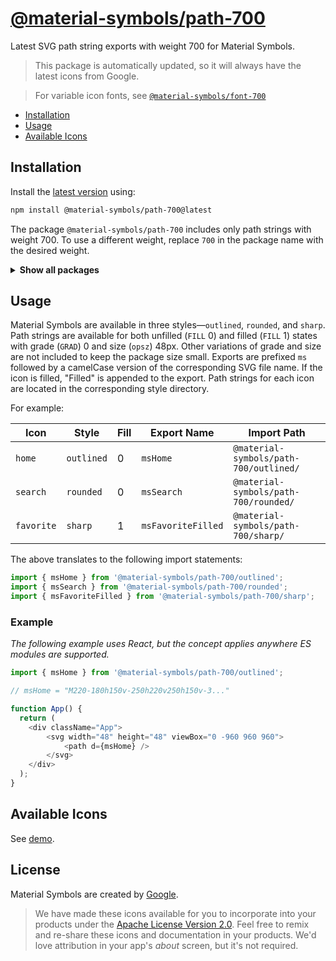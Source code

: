# [@material-symbols/path-700](https://github.com/marella/material-symbols/tree/main/svg/700)

Latest SVG path string exports with weight 700 for Material Symbols.

> This package is automatically updated, so it will always have the latest icons from Google.

> For variable icon fonts, see [`@material-symbols/font-700`](https://www.npmjs.com/package/@material-symbols/font-700)

- [Installation](#installation)
- [Usage](#usage)
- [Available Icons](#available-icons)

## Installation

Install the [latest version][releases] using:

```sh
npm install @material-symbols/path-700@latest
```

The package `@material-symbols/path-700` includes only path strings with weight 700. To use a different weight, replace `700` in the package name with the desired weight.

<details>
<summary><strong>Show all packages</strong></summary><br>

| Package                                                                                  | Weight |
|:-----------------------------------------------------------------------------------------| :----- |
| [`@material-symbols/path-100`](https://www.npmjs.com/package/@material-symbols/path-100) | 100    |
| [`@material-symbols/path-200`](https://www.npmjs.com/package/@material-symbols/path-200) | 200    |
| [`@material-symbols/path-300`](https://www.npmjs.com/package/@material-symbols/path-300) | 300    |
| [`@material-symbols/path-400`](https://www.npmjs.com/package/@material-symbols/path-400) | 400    |
| [`@material-symbols/path-500`](https://www.npmjs.com/package/@material-symbols/path-500) | 500    |
| [`@material-symbols/path-600`](https://www.npmjs.com/package/@material-symbols/path-600) | 600    |
| [`@material-symbols/path-700`](https://www.npmjs.com/package/@material-symbols/path-700) | 700    |

</details>

## Usage

Material Symbols are available in three styles&mdash;`outlined`, `rounded`, and `sharp`. Path strings are available for both unfilled (`FILL` 0) and filled (`FILL` 1) states with grade (`GRAD`) 0 and size (`opsz`) 48px. Other variations of grade and size are not included to keep the package size small. Exports are prefixed `ms` followed by a camelCase version of the corresponding SVG file name. If the icon is filled, "Filled" is appended to the export. Path strings for each icon are located in the corresponding style directory.

For example:

| Icon       | Style      | Fill | Export Name        | Import Path                                   |
|------------|------------|------|--------------------|-----------------------------------------------|
| `home`     | `outlined` | 0    | `msHome`           | `@material-symbols/path-700/outlined/` |
| `search`   | `rounded`  | 0    | `msSearch`         | `@material-symbols/path-700/rounded/`  |
| `favorite` | `sharp`    | 1    | `msFavoriteFilled` | `@material-symbols/path-700/sharp/`    |

The above translates to the following import statements:
```js
import { msHome } from '@material-symbols/path-700/outlined';
import { msSearch } from '@material-symbols/path-700/rounded';
import { msFavoriteFilled } from '@material-symbols/path-700/sharp';
```

### Example

*The following example uses React, but the concept applies anywhere ES modules are supported.*

```js
import { msHome } from '@material-symbols/path-700/outlined';

// msHome = "M220-180h150v-250h220v250h150v-3..."

function App() {
  return (
    <div className="App">
        <svg width="48" height="48" viewBox="0 -960 960 960">
            <path d={msHome} />
        </svg>
    </div>
  );
}
```

## Available Icons

See [demo].

## License

Material Symbols are created by [Google](https://github.com/google/material-design-icons#license).

> We have made these icons available for you to incorporate into your products under the [Apache License Version 2.0][license]. Feel free to remix and re-share these icons and documentation in your products.
We'd love attribution in your app's *about* screen, but it's not required.

[releases]: https://github.com/marella/material-symbols/releases
[license]: https://github.com/marella/material-symbols/blob/main/svg/700/LICENSE
[demo]: https://marella.github.io/material-symbols/demo/

